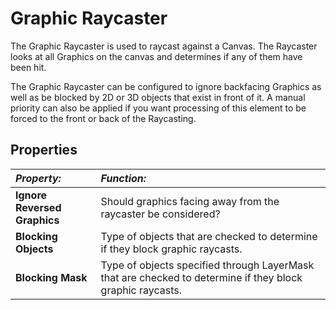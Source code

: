 # Graphic Raycaster

The Graphic Raycaster is used to raycast against a Canvas. The Raycaster looks at all Graphics on the canvas and determines if any of them have been hit.

The Graphic Raycaster can be configured to ignore backfacing Graphics as well as be blocked by 2D or 3D objects that exist in front of it. A manual priority can also be applied if you want processing of this element to be forced to the front or back of the Raycasting.

## Properties

|**_Property:_** |**_Function:_** |
|:---|:---|
|__Ignore Reversed Graphics__ | Should graphics facing away from the raycaster be considered? |
|__Blocking Objects__ | Type of objects that are checked to determine if they block graphic raycasts. |
|__Blocking Mask__ | Type of objects specified through LayerMask that are checked to determine if they block graphic raycasts. |
